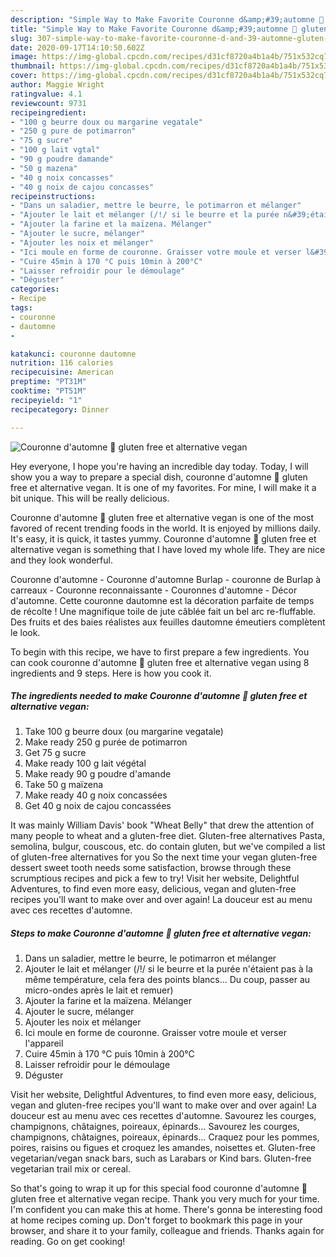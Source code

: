```yaml
---
description: "Simple Way to Make Favorite Couronne d&amp;#39;automne 🤤 gluten free et alternative vegan"
title: "Simple Way to Make Favorite Couronne d&amp;#39;automne 🤤 gluten free et alternative vegan"
slug: 307-simple-way-to-make-favorite-couronne-d-and-39-automne-gluten-free-et-alternative-vegan
date: 2020-09-17T14:10:50.602Z
image: https://img-global.cpcdn.com/recipes/d31cf8720a4b1a4b/751x532cq70/couronne-dautomne-🤤-gluten-free-et-alternative-vegan-photo-principale-de-la-recette.jpg
thumbnail: https://img-global.cpcdn.com/recipes/d31cf8720a4b1a4b/751x532cq70/couronne-dautomne-🤤-gluten-free-et-alternative-vegan-photo-principale-de-la-recette.jpg
cover: https://img-global.cpcdn.com/recipes/d31cf8720a4b1a4b/751x532cq70/couronne-dautomne-🤤-gluten-free-et-alternative-vegan-photo-principale-de-la-recette.jpg
author: Maggie Wright
ratingvalue: 4.1
reviewcount: 9731
recipeingredient:
- "100 g beurre doux ou margarine vegatale"
- "250 g pure de potimarron"
- "75 g sucre"
- "100 g lait vgtal"
- "90 g poudre damande"
- "50 g mazena"
- "40 g noix concasses"
- "40 g noix de cajou concasses"
recipeinstructions:
- "Dans un saladier, mettre le beurre, le potimarron et mélanger"
- "Ajouter le lait et mélanger (/!/ si le beurre et la purée n&#39;étaient pas à la même température, cela fera des points blancs... Du coup, passer au micro-ondes après le lait et remuer)"
- "Ajouter la farine et la maïzena. Mélanger"
- "Ajouter le sucre, mélanger"
- "Ajouter les noix et mélanger"
- "Ici moule en forme de couronne. Graisser votre moule et verser l&#39;appareil"
- "Cuire 45min à 170 °C puis 10min à 200°C"
- "Laisser refroidir pour le démoulage"
- "Déguster"
categories:
- Recipe
tags:
- couronne
- dautomne
- 

katakunci: couronne dautomne  
nutrition: 116 calories
recipecuisine: American
preptime: "PT31M"
cooktime: "PT51M"
recipeyield: "1"
recipecategory: Dinner

---
```



![Couronne d&#39;automne 🤤 gluten free et alternative vegan](https://img-global.cpcdn.com/recipes/d31cf8720a4b1a4b/751x532cq70/couronne-dautomne-🤤-gluten-free-et-alternative-vegan-photo-principale-de-la-recette.jpg)

Hey everyone, I hope you're having an incredible day today. Today, I will show you a way to prepare a special dish, couronne d&#39;automne 🤤 gluten free et alternative vegan. It is one of my favorites. For mine, I will make it a bit unique. This will be really delicious.

Couronne d&#39;automne 🤤 gluten free et alternative vegan is one of the most favored of recent trending foods in the world. It is enjoyed by millions daily. It's easy, it is quick, it tastes yummy. Couronne d&#39;automne 🤤 gluten free et alternative vegan is something that I have loved my whole life. They are nice and they look wonderful.

Couronne d&#39;automne - Couronne d&#39;automne Burlap - couronne de Burlap à carreaux - Couronne reconnaissante - Couronnes d&#39;automne - Décor d&#39;automne. Cette couronne dautomne est la décoration parfaite de temps de récolte ! Une magnifique toile de jute câblée fait un bel arc re-fluffable. Des fruits et des baies réalistes aux feuilles dautomne émeutiers complètent le look.


To begin with this recipe, we have to first prepare a few ingredients. You can cook couronne d&#39;automne 🤤 gluten free et alternative vegan using 8 ingredients and 9 steps. Here is how you cook it.

<!--inarticleads1-->

##### The ingredients needed to make Couronne d&#39;automne 🤤 gluten free et alternative vegan:

1. Take 100 g beurre doux (ou margarine vegatale)
1. Make ready 250 g purée de potimarron
1. Get 75 g sucre
1. Make ready 100 g lait végétal
1. Make ready 90 g poudre d&#39;amande
1. Take 50 g maïzena
1. Make ready 40 g noix concassées
1. Get 40 g noix de cajou concassées


It was mainly William Davis&#39; book &#34;Wheat Belly&#34; that drew the attention of many people to wheat and a gluten-free diet. Gluten-free alternatives Pasta, semolina, bulgur, couscous, etc. do contain gluten, but we&#39;ve compiled a list of gluten-free alternatives for you So the next time your vegan gluten-free dessert sweet tooth needs some satisfaction, browse through these scrumptious recipes and pick a few to try! Visit her website, Delightful Adventures, to find even more easy, delicious, vegan and gluten-free recipes you&#39;ll want to make over and over again! La douceur est au menu avec ces recettes d&#39;automne. 

<!--inarticleads2-->

##### Steps to make Couronne d&#39;automne 🤤 gluten free et alternative vegan:

1. Dans un saladier, mettre le beurre, le potimarron et mélanger
1. Ajouter le lait et mélanger (/!/ si le beurre et la purée n&#39;étaient pas à la même température, cela fera des points blancs... Du coup, passer au micro-ondes après le lait et remuer)
1. Ajouter la farine et la maïzena. Mélanger
1. Ajouter le sucre, mélanger
1. Ajouter les noix et mélanger
1. Ici moule en forme de couronne. Graisser votre moule et verser l&#39;appareil
1. Cuire 45min à 170 °C puis 10min à 200°C
1. Laisser refroidir pour le démoulage
1. Déguster


Visit her website, Delightful Adventures, to find even more easy, delicious, vegan and gluten-free recipes you&#39;ll want to make over and over again! La douceur est au menu avec ces recettes d&#39;automne. Savourez les courges, champignons, châtaignes, poireaux, épinards… Savourez les courges, champignons, châtaignes, poireaux, épinards… Craquez pour les pommes, poires, raisins ou figues et croquez les amandes, noisettes et. Gluten-free vegetarian/vegan snack bars, such as Larabars or Kind bars. Gluten-free vegetarian trail mix or cereal. 

So that's going to wrap it up for this special food couronne d&#39;automne 🤤 gluten free et alternative vegan recipe. Thank you very much for your time. I'm confident you can make this at home. There's gonna be interesting food at home recipes coming up. Don't forget to bookmark this page in your browser, and share it to your family, colleague and friends. Thanks again for reading. Go on get cooking!
